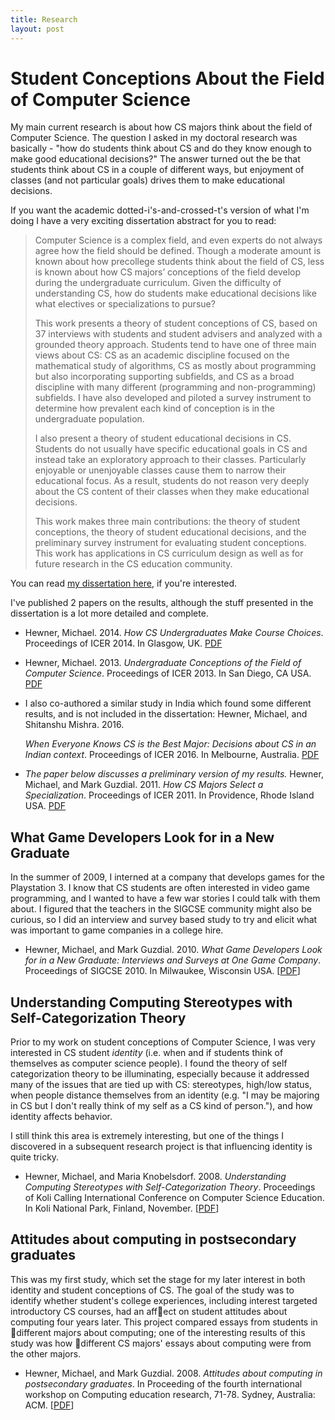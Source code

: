 ```yaml
---
title: Research
layout: post
---
```


# Student Conceptions About the Field of Computer Science

My main current research is about how CS majors think about the field of Computer Science.  The question I asked in my doctoral research was basically - "how do students think about CS and do they know enough to make good educational decisions?"  The answer turned out the be that students think about CS in a couple of different ways, but enjoyment of classes (and not particular goals) drives them to make educational decisions.

If you want the academic dotted-i's-and-crossed-t's version of what I'm doing I have a very exciting dissertation abstract for you to read:

> Computer Science is a complex field, and even experts do not always
> agree how the field should be defined. Though a moderate amount is
> known about how precollege students think about the field of CS,
> less is known about how CS majors’ conceptions of the field develop
> during the undergraduate curriculum. Given the difficulty of
> understanding CS, how do students make educational decisions like
> what electives or specializations to pursue?
> 
> This work presents a theory of student conceptions of CS, based on
> 37 interviews with students and student advisers and analyzed with a
> grounded theory approach. Students tend to have one of three main
> views about CS: CS as an academic discipline focused on the
> mathematical study of algorithms, CS as mostly about programming but
> also incorporating supporting subfields, and CS as a broad
> discipline with many different (programming and non-programming)
> subfields. I have also developed and piloted a survey instrument to
> determine how prevalent each kind of conception is in the
> undergraduate population.
> 
> I also present a theory of student educational decisions in
> CS. Students do not usually have specific educational goals in CS
> and instead take an exploratory approach to their
> classes. Particularly enjoyable or unenjoyable classes cause them to
> narrow their educational focus. As a result, students do not reason
> very deeply about the CS content of their classes when they make
> educational decisions.
>
> This work makes three main contributions: the theory of student
> conceptions, the theory of student educational decisions, and the
> preliminary survey instrument for evaluating student
> conceptions. This work has applications in CS curriculum design as
> well as for future research in the CS education community.

You can read [my dissertation here](/files/hewner_dissert_FINAL.pdf), if you're interested.

I've published 2 papers on the results, although the stuff presented in the dissertation is a lot more detailed and complete.

* Hewner, Michael. 2014. <i>How CS Undergraduates Make Course Choices</i>. Proceedings of ICER 2014. In Glasgow, UK. [PDF](/files/how_students_choose_courses.pdf) 
* Hewner, Michael. 2013. <i>Undergraduate Conceptions of the Field of Computer Science</i>. Proceedings of ICER 2013. In San Diego, CA USA. [PDF](/files/icer13-preprint.pdf) 
* I also co-authored a similar study in India which found some
  different results, and is not included in the dissertation: Hewner,
  Michael, and Shitanshu Mishra. 2016. 
  
  <i>When Everyone Knows CS is the Best Major: Decisions about CS in
  an Indian context</i>. Proceedings of ICER 2016. In Melbourne,
  Australia. [PDF](/files/icer2016.pdf)
* <em>The paper below discusses a preliminary version of my results.</em> 
Hewner, Michael, and Mark Guzdial. 2011. <i>How CS Majors Select a Specialization</i>. Proceedings of ICER 2011. In Providence, Rhode Island USA. [PDF](/files/icer2011research.pdf)




<h2>What Game Developers Look for in a New Graduate</h2>

In the summer of 2009, I interned at a company that develops games for the Playstation 3.  I know that CS students are often interested in video game programming, and I wanted to have a few war stories I could talk with them about.  I figured that the teachers in the SIGCSE community might also be curious, so I did an interview and survey based study to try and elicit what was important to game companies in a college hire.

<ul>
<li>
Hewner, Michael, and Mark Guzdial. 2010. <i>What Game Developers Look for in a New Graduate: Interviews and Surveys at One Game Company</i>. Proceedings of SIGCSE 2010. In Milwaukee, Wisconsin USA. [<a href='http://technofetish.net/buffaloblog/wp-content/uploads/2011/02/gamedev-attach.pdf'>PDF</a>] 
</li>
</ul>

<h2>Understanding Computing Stereotypes with Self-Categorization Theory</h2>

Prior to my work on student conceptions of Computer Science, I was very interested in CS student <em>identity</em> (i.e. when and if students think of themselves as computer science people).  I found the theory of self categorization theory to be illuminating, especially because it addressed many of the issues that are tied up with CS: stereotypes, high/low status, when people distance themselves from an identity (e.g. "I may be majoring in CS but I don't really think of my self as a CS kind of person."), and how identity affects behavior.

I still think this area is extremely interesting, but one of the things I discovered in a subsequent research project is that influencing identity is quite tricky.

<ul>
<li>
Hewner, Michael, and Maria Knobelsdorf. 2008. <i>Understanding Computing Stereotypes with Self-Categorization Theory</i>. Proceedings of Koli Calling International Conference on Computer Science Education. In Koli National Park, Finland, November. [<a href='http://technofetish.net/buffaloblog/wp-content/uploads/2011/02/Stereotypes_camera_ready.pdf'>PDF</a>]
</li>
</ul>

<h2>Attitudes about computing in postsecondary graduates</h2>

This was my first study, which set the stage for my later interest in both identity and student conceptions of CS.  The goal of the study was to identify whether student's
college experiences, including interest targeted introductory CS courses, had an affect on student attitudes about computing four years later. This project compared essays
from students in different majors about computing; one of the interesting results of this study was how different CS majors' essays about computing were from the other majors.

<ul>
<li>
Hewner, Michael, and Mark Guzdial. 2008. <i>Attitudes about computing in postsecondary graduates</i>. In Proceeding of the fourth international workshop on Computing education research, 71-78. Sydney, Australia: ACM. [<a href='http://technofetish.net/buffaloblog/wp-content/uploads/2011/02/icer35-hewner.pdf'>PDF</a>]
</li>
</ul>
